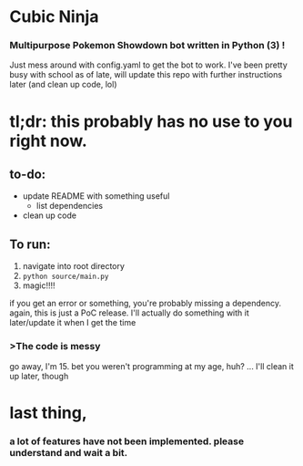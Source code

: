 # Cubic Ninja
### Multipurpose Pokemon Showdown bot written in Python (3) !

Just mess around with config.yaml to get the bot to work. I've been pretty busy with school as of late, will update this repo with further instructions later (and clean up code, lol)
# tl;dr: this probably has no use to you right now.

## to-do:
  - update README with something useful
    - list dependencies
  - clean up code

## To run:
  1. navigate into root directory
  2. `python source/main.py`
  3. magic!!!!

if you get an error or something, you're probably missing a dependency.
again, this is just a PoC release. I'll actually do something with it later/update it when I get the time

### >The code is messy
go away, I'm 15. bet you weren't programming at my age, huh?
... I'll clean it up later, though


# last thing,
###  a lot of features have not been implemented. please understand and wait a bit. 
